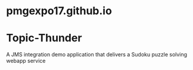 # pmgexpo17.github.io
# Topic-Thunder
A JMS integration demo application that delivers a Sudoku puzzle solving webapp service
